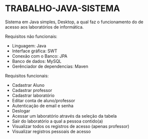 # TRABALHO-JAVA-SISTEMA

Sistema em Java simples, Desktop, a qual faz o funcionamento do de acesso aos laboratórios de informática. 

Requisitos não funcionais:

- Linguagem: Java
- Interface gráfica: SWT 
- Conexão com o Banco: JPA
- Banco de dados: MySQL
- Gerênciador de dependencias: Maven

Requisitos funcionais:

- Cadastrar Aluno
- Cadastrar professor
- Cadastrar laboratório
- Editar conta de aluno/professor
- Autenticação de email e senha
- Deslogar 
- Acessar um laboratório através da seleção da tabela
- Sair do laboratório a qual a pessoa contido(a)
- Visualizar todos os registros de acesso (apenas professor)
- Visualizar registros pessoais de acesso
